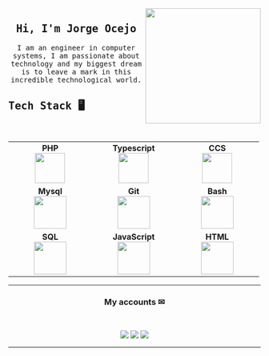 <img align='right' src="https://media.giphy.com/media/M9gbBd9nbDrOTu1Mqx/giphy.gif" width="230">
<h2 align="center"> <samp> Hi, I'm Jorge Ocejo <br/> </h2> 

<p align="center"></p>


<p align="center"> <samp>I am an engineer in computer systems, I am passionate about technology and my biggest dream is to leave a mark in this incredible technological world.
  
  
## <samp> Tech Stack 🖥

<br>
<table align="center">
<tbody>
 <tr>
<td align="center" width="20%">
<span><b><center>PHP</center></b></span> 
<img height=60px src="https://img.icons8.com/color/2x/php.png"> 
</td>

<td align="center" width="20%">
<span><b><center>Typescript</center></b></span> 
<img height=60px src="https://img.icons8.com/color/2x/typescript.png"> 
</td>

<td align="center" width="20%">
<span><b><center>CCS</center></b></span> 
<img height=60px src="https://img.icons8.com/color/2x/css3.png"> 
</td>
</tr>

<tr>
<td align="center" width="20%">
<span><b><center>Mysql</center></b></span> 
<img height=65px src="https://img.icons8.com/nolan/2x/mysql.png"> 
</td>

<td align="center" width="20%">
<span><b><center>Git</center></b></span> 
<img height=65px src="https://img.icons8.com/color/2x/git.png"> 
</td>

<td align="center" width="20%">
<span><b><center>Bash</center></b></span> 
<img height=65px src="https://img.icons8.com/color/2x/console.png"> 
</td>
</tr>

<tr>
<td align="center" width="20%">
<span><b><center>SQL</center></b></span> 
<img height=65px src="https://img.icons8.com/ios-filled/2x/sql.png"> 
</td>

<td align="center" width="20%">
<span><b><center>JavaScript</center></b></span> 
<img height=65px src="https://img.icons8.com/color/2x/javascript.png"> 
</td>

<td align="center" width="20%">
<span><b><center>HTML</center></b></span> 
<img height=65px src="https://img.icons8.com/color/2x/html-5.png"> 
</td>
</tr>

</tbody>
</table>

____

<h3 align="center"> My accounts ✉</h3>
<br />
<p align="center">
<a href="https://www.linkedin.com/in/jorge-ocejo-jimenez-0574b01a2/"><img src="https://img.shields.io/badge/linkedin-%230077B5.svg?&style=for-the-badge&logo=linkedin&logoColor=white"/></a>
<a href="https://www.instagram.com/jorgeocejo/"><img src="https://img.shields.io/badge/instagram-%23E4405F.svg?&style=for-the-badge&logo=instagram&logoColor=white"/></a>
<a href="https://www.facebook.com/jorge.ocejo2/"><img src="https://img.shields.io/badge/facebook-%230077B5.svg?&style=for-the-badge&logo=facebook&logoColor=white"/></a>
</p>

____
